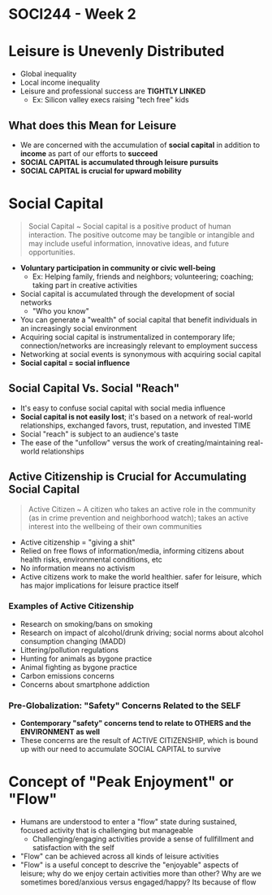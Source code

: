 # SOCI244 - Week 2

# Leisure is Unevenly Distributed
- Global inequality
- Local income inequality
- Leisure and professional success are **TIGHTLY LINKED**
	- Ex: Silicon valley execs raising "tech free" kids

## What does this Mean for Leisure
- We are concerned with the accumulation of **social capital** in addition to **income** as part of our efforts to **succeed**
- **SOCIAL CAPITAL is accumulated through leisure pursuits**
- **SOCIAL CAPITAL is crucial for upward mobility**

# Social Capital
> Social Capital ~ Social capital is a positive product of human interaction. The positive outcome may be tangible or intangible and may include useful information, innovative ideas, and future opportunities.

- **Voluntary participation in community or civic well-being**
	- Ex: Helping family, friends and neighbors; volunteering; coaching; taking part in creative activities
- Social capital is accumulated through the development of social networks
	- "Who you know"
- You can generate a "wealth" of social capital that benefit individuals in an increasingly social environment
- Acquiring social capital is instrumentalized in contemporary life; connection/networks are increasingly relevant to employment success
- Networking at social events is synonymous with acquiring social capital
- **Social capital = social influence**

## Social Capital Vs. Social "Reach"
- It's easy to confuse social capital with social media influence
- **Social capital is not easily lost**; it's based on a network of real-world relationships, exchanged favors, trust, reputation, and invested TIME
- Social "reach" is subject to an audience's taste
- The ease of the "unfollow" versus the work of creating/maintaining real-world relationships

## Active Citizenship is Crucial for Accumulating Social Capital
> Active Citizen ~ A citizen who takes an active role in the community (as in crime prevention and neighborhood watch); takes an active interest into the wellbeing of their own communities

- Active citizenship = "giving a shit"
- Relied on free flows of information/media, informing citizens about health risks, environmental conditions, etc
- No information means no activism
- Active citizens work to make the world healthier. safer for leisure, which has major implications for leisure practice itself

### Examples of Active Citizenship
- Research on smoking/bans on smoking
- Research on impact of alcohol/drunk driving; social norms about alcohol consumption changing (MADD)
- Littering/pollution regulations
- Hunting for animals as bygone practice
- Animal fighting as bygone practice
- Carbon emissions concerns
- Concerns about smartphone addiction

### Pre-Globalization: "Safety" Concerns Related to the SELF
- **Contemporary "safety" concerns tend to relate to OTHERS and the ENVIRONMENT as well**
- These concerns are the result of ACTIVE CITIZENSHIP, which is bound up with our need to accumulate SOCIAL CAPITAL to survive

# Concept of "Peak Enjoyment" or "Flow"
- Humans are understood to enter a "flow" state during sustained, focused activity that is challenging but manageable
	- Challenging/engaging activities provide a sense of fullfillment and satisfaction with the self
- "Flow" can be achieved across all kinds of leisure activities
- "Flow" is a useful concept to descrive the "enjoyable" aspects of leisure; why do we enjoy certain activities more than other? Why are we sometimes bored/anxious versus engaged/happy? Its because of flow